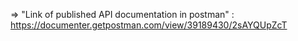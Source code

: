 => "Link of published API documentation in postman" : https://documenter.getpostman.com/view/39189430/2sAYQUpZcT 